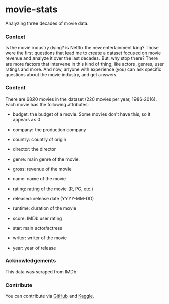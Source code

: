 # movie-stats
Analyzing three decades of movie data.

### Context  

Is the movie industry dying? is Netflix the new entertainment king? Those were the first questions that lead me to create a dataset 
focused on movie revenue and analyze it over the last decades. But, why stop there? There are more factors that intervene in this 
kind of thing, like actors, genres, user ratings and more. And now, anyone with experience (you) can ask specific questions about the
movie industry, and get answers.
  
### Content  

There are 6820 movies in the dataset (220 movies per year, 1986-2016). Each movie has the following attributes:  

- budget: the budget of a movie. Some movies don't have this, so it appears as 0

- company: the production company

- country: country of origin

- director: the director

- genre: main genre of the movie.

- gross: revenue of the movie

- name: name of the movie

- rating: rating of the movie (R, PG, etc.)

- released: release date (YYYY-MM-DD)

- runtime: duration of the movie

- score: IMDb user rating

- star: main actor/actress

- writer: writer of the movie

- year: year of release

### Acknowledgements
This data was scraped from IMDb.

### Contribute

You can contribute via [GitHub](https://github.com/Juanets/movie-stats) and [Kaggle](https://www.kaggle.com/danielgrijalvas/movies/).
